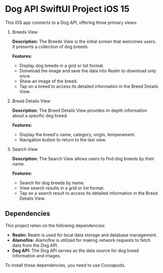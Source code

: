 # Dog API SwiftUI Project iOS 15

This iOS app connects to a Dog API, offering three primary views:

1. Breeds View

    **Description:** The Breeds View is the initial screen that welcomes users. It presents a collection of dog breeds.

    **Features:**
    - Display dog breeds in a grid or list format.
    - Donwload the image and save the data into Realm to download only once.
    - Show an image of the breed.
    - Tap on a breed to access its detailed information in the Breed Details View.

2. Breed Details View

    **Description:** The Breed Details View provides in-depth information about a specific dog breed.

    **Features:**
    - Display the breed's name, category, origin, temperament.
    - Navigation button to return to the last view.

3. Search View

    **Description:** The Search View allows users to find dog breeds by their name.

    **Features:**
    - Search for dog breeds by name.
    - View search results in a grid or list format.
    - Tap on a search result to access its detailed information in the Breed Details View.

## Dependencies

This project relies on the following dependencies:

- **Realm:** Realm is used for local data storage and database management.
- **Alamofire:** Alamofire is utilized for making network requests to fetch data from the Dog API.
- **Dog API:** The Dog API serves as the data source for dog breed information and images.

To install these dependencies, you need to use Cocoapods.

